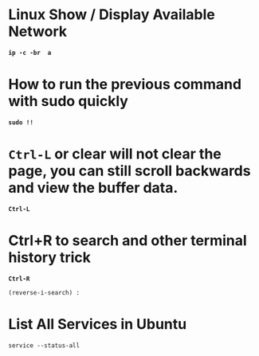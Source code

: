 # Linux Show / Display Available Network 

**`ip -c -br  a`**

# How to run the previous command with sudo quickly

**`sudo !!`**

# `Ctrl-L` or clear will not clear the page, you can still scroll backwards and view the buffer data.

**`Ctrl-L`**

# Ctrl+R to search and other terminal history trick

**`Ctrl-R`**  

```(reverse-i-search) :```

# List All Services in Ubuntu

```service --status-all```
